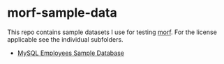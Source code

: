 # morf-sample-data

This repo contains sample datasets I use for testing [morf](https://github.com/alfasoftware/morf). For the license applicable see the individual subfolders. 

* [MySQL Employees Sample Database](employees/README.md)




